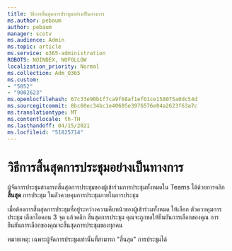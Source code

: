 ```yaml
---
title: วิธีการสิ้นสุดการประชุมอย่างเป็นทางการ
ms.author: pebaum
author: pebaum
manager: scotv
ms.audience: Admin
ms.topic: article
ms.service: o365-administration
ROBOTS: NOINDEX, NOFOLLOW
localization_priority: Normal
ms.collection: Adm_O365
ms.custom:
- "5852"
- "9002623"
ms.openlocfilehash: 67c33e90b1f7ca9f68af1ef01ce158075a0dc54d
ms.sourcegitcommit: 8bc60ec34bc1e40685e3976576e04a2623f63a7c
ms.translationtype: MT
ms.contentlocale: th-TH
ms.lasthandoff: 04/15/2021
ms.locfileid: "51825714"
---
```

# <a name="how-to-formally-end-a-meeting"></a>วิธีการสิ้นสุดการประชุมอย่างเป็นทางการ

ผู้จัดการประชุมสามารถสิ้นสุดการประชุมของผู้เข้าร่วมการประชุมทั้งหมดใน Teams ได้ด้วยการคลิก **สิ้นสุด** การประชุม ในตัวควบคุมการประชุมภายในการประชุม  

เมื่อต้องการสิ้นสุดการประชุมที่อยู่ระหว่างความคืบหน้าของผู้เข้าร่วมทั้งหมด ให้เลือก ตัวควบคุมการประชุม เลือกไอคอน 3 จุด แล้วคลิก สิ้นสุดการประชุม คุณจะถูกขอให้ยืนยันการเลือกของคุณ การยืนยันการเลือกของคุณจะสิ้นสุดการประชุมของทุกคน

หมายเหตุ: เฉพาะผู้จัดการประชุมเท่านั้นที่สามารถ "สิ้นสุด" การประชุมได้